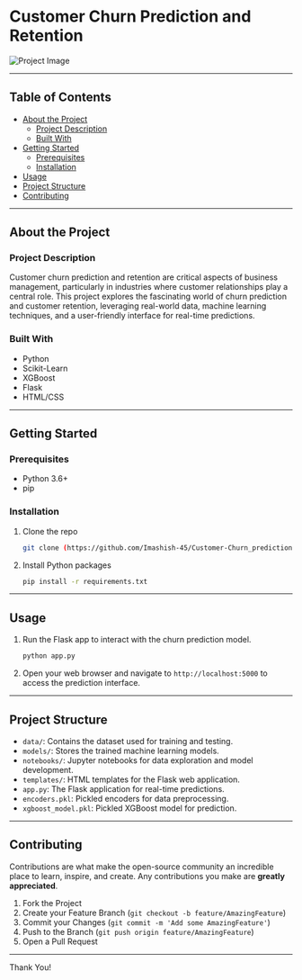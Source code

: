 
# Customer Churn Prediction and Retention

![Project Image](https://www.predicagroup.com/app/uploads/2019/05/customer-churn-1024x662.jpg)

---

## Table of Contents

- [About the Project](#about-the-project)
  - [Project Description](#project-description)
  - [Built With](#built-with)
- [Getting Started](#getting-started)
  - [Prerequisites](#prerequisites)
  - [Installation](#installation)
- [Usage](#usage)
- [Project Structure](#project-structure)
- [Contributing](#contributing)


---

## About the Project

### Project Description

Customer churn prediction and retention are critical aspects of business management, particularly in industries where customer relationships play a central role. This project explores the fascinating world of churn prediction and customer retention, leveraging real-world data, machine learning techniques, and a user-friendly interface for real-time predictions.

### Built With

- Python
- Scikit-Learn
- XGBoost
- Flask
- HTML/CSS

---

## Getting Started

### Prerequisites

- Python 3.6+
- pip

### Installation

1. Clone the repo
   ```sh
   git clone (https://github.com/Imashish-45/Customer-Churn_prediction.git)
   ```
2. Install Python packages
   ```sh
   pip install -r requirements.txt
   ```

---

## Usage

1. Run the Flask app to interact with the churn prediction model.
   ```sh
   python app.py
   ```
2. Open your web browser and navigate to `http://localhost:5000` to access the prediction interface.

---

## Project Structure

- `data/`: Contains the dataset used for training and testing.
- `models/`: Stores the trained machine learning models.
- `notebooks/`: Jupyter notebooks for data exploration and model development.
- `templates/`: HTML templates for the Flask web application.
- `app.py`: The Flask application for real-time predictions.
- `encoders.pkl`: Pickled encoders for data preprocessing.
- `xgboost_model.pkl`: Pickled XGBoost model for prediction.

---

## Contributing

Contributions are what make the open-source community an incredible place to learn, inspire, and create. Any contributions you make are **greatly appreciated**.

1. Fork the Project
2. Create your Feature Branch (`git checkout -b feature/AmazingFeature`)
3. Commit your Changes (`git commit -m 'Add some AmazingFeature'`)
4. Push to the Branch (`git push origin feature/AmazingFeature`)
5. Open a Pull Request

---

Thank You!


